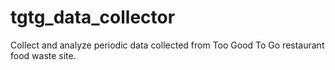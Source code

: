 # tgtg_data_collector
Collect and analyze periodic data collected from Too Good To Go restaurant food waste site. 
